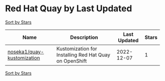 # Red Hat Quay by Last Updated

[Sort by Stars](Red%20Hat%20Quay.Stars.md)

Name | Description | Last Updated | Stars 
--- | --- | --- | --- 
[noseka1/quay-kustomization](https://github.com/noseka1/quay-kustomization) | Kustomization for Installing Red Hat Quay on OpenShift | 2022-12-07 | 1 

[Sort by Stars](Red%20Hat%20Quay.Stars.md)